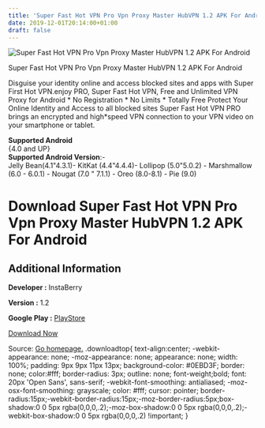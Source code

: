 ```yaml
---
title: 'Super Fast Hot VPN Pro Vpn Proxy Master HubVPN 1.2 APK For Android'
date: 2019-12-01T20:14:00+01:00
draft: false
---
```


![Super Fast Hot VPN Pro Vpn Proxy Master HubVPN 1.2 APK For Android](https://i0.wp.com/apkhome.net/wp-content/uploads/2019/12/Super-Fast-Hot-VPN-Pro-Vpn-Proxy-Master-HubVPN-1.2.png "Super Fast Hot VPN Pro Vpn Proxy Master HubVPN 1.2 APK For Android")

  

Super Fast Hot VPN Pro Vpn Proxy Master HubVPN 1.2 APK For Android

Disguise your identity online and access blocked sites and apps with Super First Hot VPN.enjoy PRO, Super Fast Hot VPN, Free and Unlimited VPN Proxy for Android \* No Registration \* No Limits \* Totally Free Protect Your Online Identity and Access to all blocked sites Super Fast Hot VPN PRO brings an encrypted and high\*speed VPN connection to your VPN video on your smartphone or tablet.

**Supported Android**  
{4.0 and UP}  
**Supported Android Version**:-  
Jelly Bean(4.1"4.3.1)- KitKat (4.4"4.4.4)- Lollipop (5.0"5.0.2) - Marshmallow (6.0 - 6.0.1) - Nougat (7.0 " 7.1.1) - Oreo (8.0-8.1) - Pie (9.0)

Download Super Fast Hot VPN Pro Vpn Proxy Master HubVPN 1.2 APK For Android
===========================================================================

Additional Information
----------------------

**Developer :** InstaBerry

**Version :** 1.2

**Google Play :** [PlayStore](https://play.google.com/store/apps/details?id=com.instaberry.pro_super_hot_vpn)

  

[Download Now](https://store4app.co/post/super-fast-hot-vpn-pro-vpn-proxy-master-hubvpn-1-2-apk-for-android_1575224353)

  
Source: [Go homepage.](https://store4app.co/post/super-fast-hot-vpn-pro-vpn-proxy-master-hubvpn-1-2-apk-for-android_1575224353) .downloadtop{ text-align:center; -webkit-appearance: none; -moz-appearance: none; appearance: none; width: 100%; padding: 9px 9px 11px 13px; background-color: #0EBD3F; border: none; color:#fff; border-radius: 3px; outline: none; font-weight;bold; font: 20px 'Open Sans', sans-serif; -webkit-font-smoothing: antialiased; -moz-osx-font-smoothing: grayscale; color: #fff; cursor: pointer; border-radius:15px;-webkit-border-radius:15px;-moz-border-radius:5px;box-shadow:0 0 5px rgba(0,0,0,.2);-moz-box-shadow:0 0 5px rgba(0,0,0,.2);-webkit-box-shadow:0 0 5px rgba(0,0,0,.2) !important; }